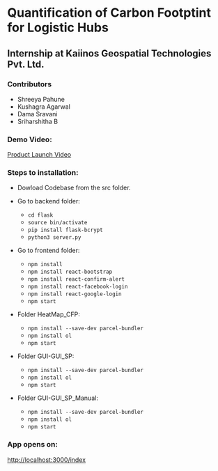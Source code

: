 
# Quantification of Carbon Footptint for Logistic Hubs


## Internship at Kaiinos Geospatial Technologies Pvt. Ltd.

### Contributors

* Shreeya Pahune
* Kushagra Agarwal
* Dama Sravani
* Sriharshitha B

### Demo Video:
[Product Launch Video](https://drive.google.com/file/d/1MAdlHjbdgIRxE4CT1fkZ50L53tU30yKN/view)


### Steps to installation:

* Dowload Codebase from the src folder.
* Go to backend folder:
    * `cd flask`
    * `source bin/activate`
    * `pip install flask-bcrypt`
    * `python3 server.py`

* Go to frontend folder:
    * `npm install`
    * `npm install react-bootstrap`
    * `npm install react-confirm-alert`
    * `npm install react-facebook-login`
    * `npm install react-google-login`
    * `npm start`

*  Folder HeatMap_CFP:
    * `npm install --save-dev parcel-bundler`
    * `npm install ol`
    * `npm start`

*  Folder GUI-GUI_SP:
    * `npm install --save-dev parcel-bundler`
    * `npm install ol`
    * `npm start`

*  Folder  GUI-GUI_SP_Manual:
    * `npm install --save-dev parcel-bundler`
    * `npm install ol`
    * `npm start`

### App opens on:
[http://localhost:3000/index]()

